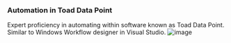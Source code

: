 ### Automation in Toad Data Point

Expert proficiency in automating within software known as Toad Data Point.
Similar to Windows Workflow designer in Visual Studio.
![image](https://user-images.githubusercontent.com/24240715/233849092-8105b083-9569-4477-adf2-e296b71d24d3.png)
